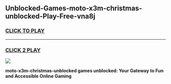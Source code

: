 
## Unblocked-Games-moto-x3m-christmas-unblocked-Play-Free-vna8j
<h3>
<a href="https://premium76.site?title=moto-x3m-christmas-unblocked&ref=19M">CLICK TO PLAY</a></h3>
<hr>

<h3>
<a href="https://premium76.site?title=moto-x3m-christmas-unblocked&ref=19M">CLICK 2 PLAY</a>
  
</h3>

<a href="https://premium76.site?title=moto-x3m-christmas-unblocked&ref=19M"><img src="https://clearcache.store/games.png"></a>


**moto-x3m-christmas-unblocked games unblocked: Your Gateway to Fun and Accessible Online Gaming**
